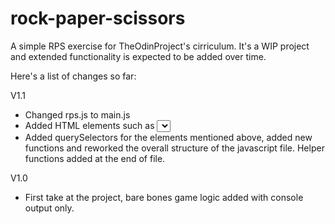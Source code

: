 # rock-paper-scissors
A simple RPS exercise for TheOdinProject's cirriculum. 
It's a WIP project and extended functionality is expected to be added over time.

Here's a list of changes so far:

V1.1
- Changed rps.js to main.js
- Added HTML elements such as <select>, <h1> and <p> for making a choice and displaying the game results accordingly.
- Added querySelectors for the elements mentioned above, added new functions and reworked the overall structure of the javascript file. Helper functions added at the end of file.

V1.0
- First take at the project, bare bones game logic added with console output only.

